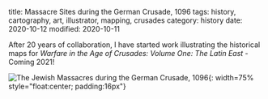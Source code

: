 title: Massacre Sites during the German Crusade, 1096
tags: history, cartography, art, illustrator, mapping, crusades
category: history
date: 2020-10-12
modified: 2020-10-11

After 20 years of collaboration, I have started work illustrating the
historical maps for *Warfare in the Age of Crusades: Volume One: The Latin
East* - Coming 2021!

![The Jewish Massacres during the German Crusade, 1096]({static}/images/IMG_2299.png){: width=75% style="float:center; padding:16px"}
